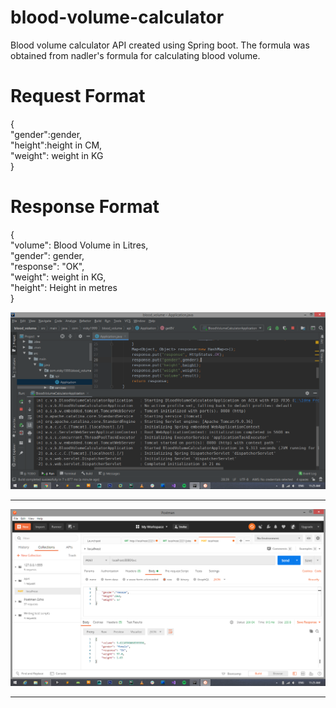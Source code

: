# blood-volume-calculator
Blood volume calculator API created using Spring boot. 
The formula was obtained from nadler's formula for calculating blood volume.

# Request Format

{ <br/>
  "gender":gender, <br/>
  "height":height in CM, <br/>
  "weight": weight in KG <br/>
}
<br/>
# Response Format

{ <br/>
  "volume": Blood Volume in Litres, <br/>
    "gender": gender, <br/>
    "response": "OK", <br/>
    "weight": weight in KG, <br/>
    "height": Height in metres <br/>
} <br/>

<img src="Images/Execution.png" />
<hr/>
<img src="Images/Result.png" />
<hr/>


